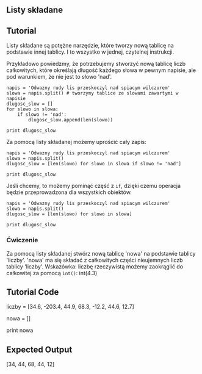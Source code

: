 Listy składane
--------------

Tutorial
--------

Listy składane są potężne narzędzie, które tworzy nową tablicę na podstawie innej tablicy. I to wszystko w jednej, czytelnej instrukcji. 

Przykładowo powiedzmy, że potrzebujemy stworzyć nową tablicę liczb całkowitych, które określają długość każdego słowa w pewnym napisie, ale pod warunkiem, że nie jest to słowo 'nad'.

	napis = 'Odwazny rudy lis przeskoczyl nad spiacym wilczurem'
	slowa = napis.split() # tworzymy tablice ze slowami zawartymi w napisie
	dlugosc_slow = []
	for slowo in slowa:
	    if slowo != 'nad':
	        dlugosc_slow.append(len(slowo))
	
	print dlugosc_slow

Za pomocą listy składanej możemy uprościć cały zapis:

	napis = 'Odwazny rudy lis przeskoczyl nad spiacym wilczurem'
	slowa = napis.split()
	dlugosc_slow = [len(slowo) for slowo in slowa if slowo != 'nad']
	
	print dlugosc_slow

Jeśli chcemy, to możemy pominąć część z `if`, dzięki czemu operacja będzie przeprowadzona dla wszystkich obiektów.

	napis = 'Odwazny rudy lis przeskoczyl nad spiacym wilczurem'
	slowa = napis.split()
	dlugosc_slow = [len(slowo) for slowo in slowa]
	
	print dlugosc_slow
	
### Ćwiczenie

Za pomocą listy składanej stwórz nową tablicę 'nowa' na podstawie tablicy 'liczby'. 'nowa' ma się składać z całkowitych części nieujemnych liczb tablicy 'liczby'. Wskazówka: liczbę rzeczywistą możemy zaokrąglić do całkowitej za pomocą `int()`: int(4.3)

Tutorial Code
-------------
liczby = [34.6, -203.4, 44.9, 68.3, -12.2, 44.6, 12.7]

nowa = []

print nowa

Expected Output
---------------
[34, 44, 68, 44, 12]